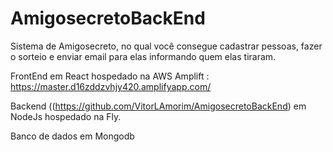 # AmigosecretoBackEnd

Sistema de Amigosecreto, no qual você consegue cadastrar pessoas, fazer o sorteio e enviar email para elas informando quem elas tiraram.

FrontEnd em React hospedado na AWS Amplift : https://master.d16zddzvhjy420.amplifyapp.com/

Backend ((https://github.com/VitorLAmorim/AmigosecretoBackEnd)  em NodeJs hospedado na Fly.

Banco de dados em Mongodb

